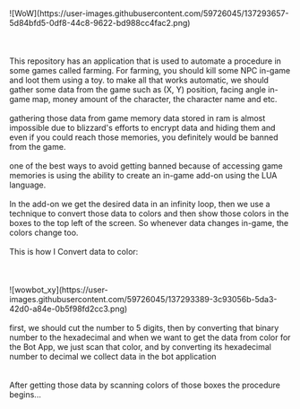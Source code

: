 <br/>
<br/>
![WoW](https://user-images.githubusercontent.com/59726045/137293657-5d84bfd5-0df8-44c8-9622-bd988cc4fac2.png)

<br/>
<br/>
<br/>
<br/>
This repository has an application that is used to automate a procedure in some games called farming.
For farming, you should kill some NPC in-game and loot them using a toy.
to make all that works automatic, we should gather some data from the game such as (X, Y) position, facing angle in-game map, money amount of the character, the character name and etc.
<br/>
<br/>
gathering those data from game memory data stored in ram is almost impossible due to blizzard's efforts to encrypt data and hiding them and even if you could reach those memories, you definitely would be banned from the game.
<br/>
<br/>
one of the best ways to avoid getting banned because of accessing game memories is using the ability to create an in-game add-on using the LUA language.
<br/>
<br/>
In the add-on we get the desired data in an infinity loop, then we use a technique to convert those data to colors and then show those colors in the boxes to the top left of the screen. So whenever data changes in-game, the colors change too.
<br/>
<br/>
This is how I Convert data to color:<br/><br/>
<br/>
<br/>
![wowbot_xy](https://user-images.githubusercontent.com/59726045/137293389-3c93056b-5da3-42d0-a84e-0b5f98fd2cc3.png)

<br/>
<br/>
first, we should cut the number to 5 digits, then by converting that binary number to the hexadecimal and when we want to get the data from color for the Bot App, we just scan that color, and by converting its hexadecimal number to decimal we collect data in the bot application
<br/>
<br/>
<br/>
After getting those data by scanning colors of those boxes the procedure begins...
